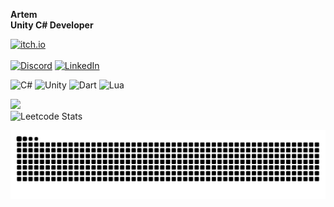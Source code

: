 <b>Artem</b><br><b>Unity C# Developer</b>

[![itch.io](https://img.shields.io/badge/my%20itch.io-8A2BE4)](https://xwartem.itch.io/)<br><br>
[![Discord](https://img.shields.io/badge/Discord-%237289DA.svg?logo=discord&logoColor=white)](https://discord.gg/artemxw) [![LinkedIn](https://img.shields.io/badge/LinkedIn-%230077B5.svg?logo=linkedin&logoColor=white)](https://linkedin.com/in/xwartem) 

![C#](https://img.shields.io/badge/c%23-%23239120.svg?style=for-the-badge&logo=csharp&logoColor=white) ![Unity](https://img.shields.io/badge/unity-%23000000.svg?style=for-the-badge&logo=unity&logoColor=white) ![Dart](https://img.shields.io/badge/dart-%230175C2.svg?style=for-the-badge&logo=dart&logoColor=white) ![Lua](https://img.shields.io/badge/lua-%232C2D72.svg?style=for-the-badge&logo=lua&logoColor=white)

![](https://github-readme-streak-stats.herokuapp.com/?user=xwartem&theme=dark&hide_border=true)<br/>
![Leetcode Stats](https://leetcard.jacoblin.cool/XWArtem)

<picture>
  <source media="(prefers-color-scheme: dark)" srcset="https://raw.githubusercontent.com/XWArtem/tobiasmeyhoefer/output/github-snake-dark.svg" />
  <source media="(prefers-color-scheme: light)" srcset="https://raw.githubusercontent.com/XWArtem/tobiasmeyhoefer/output/github-snake.svg" />
  <img alt="github-snake" src="https://raw.githubusercontent.com/XWArtem/tobiasmeyhoefer/output/github-snake.svg" />
</picture>
